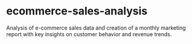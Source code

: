 # ecommerce-sales-analysis
Analysis of e-commerce sales data and creation of a monthly marketing report with key insights on customer behavior and revenue trends.
